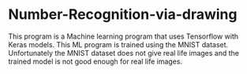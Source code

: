 # Number-Recognition-via-drawing
This program is a Machine learning program that uses Tensorflow with Keras models. This ML program is trained using the MNIST dataset. Unfortunately the MNIST dataset does not give real life images and the trained model is not good enough for real life images.
